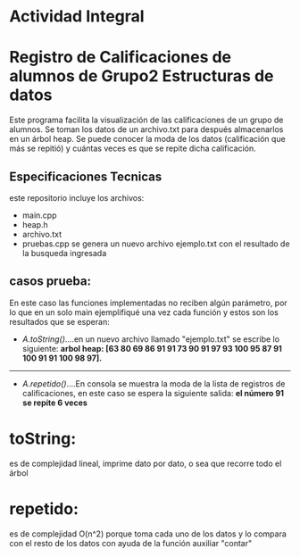 # Actividad Integral
# Registro de Calificaciones de alumnos de Grupo2 Estructuras de datos
Este programa facilita la visualización de las calificaciones de un grupo de alumnos. Se toman los datos de un archivo.txt para después almacenarlos en un árbol heap. 
Se puede conocer la moda de los datos (calificación que más se repitió) y cuántas veces es que se repite dicha calificación.

## Especificaciones Tecnicas
este repositorio incluye los archivos:
- main.cpp
- heap.h
- archivo.txt
- pruebas.cpp
se genera un nuevo archivo ejemplo.txt con el resultado de la busqueda ingresada
## casos prueba: 
En este caso las funciones implementadas no reciben algún parámetro, por lo que en un solo main ejemplifiqué una vez cada función y estos son los resultados que se esperan:
- *A.toString()*....en un nuevo archivo llamado "ejemplo.txt" se escribe lo siguiente:
**arbol heap: 
[63 80 69 86 91 91 73 90 91 97 93 100 95 87 91 100 91 91 100 98 97].**
*******************************************************
- *A.repetido()*....En consola se muestra la moda de la lista de registros de calificaciones, en este caso se espera la siguiente salida:
**el número 91 se repite 6 veces**
# toString:
es de complejidad lineal, imprime dato por dato, o sea que recorre todo el árbol
# repetido:
es de complejidad O(n^2) porque toma cada uno de los datos y lo compara con el resto de los datos con ayuda de la función auxiliar "contar"
